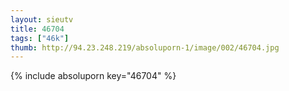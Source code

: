 ```yaml
--- 
layout: sieutv
title: 46704
tags: ["46k"]
thumb: http://94.23.248.219/absoluporn-1/image/002/46704.jpg
---
```

{% include absoluporn key="46704" %} 
